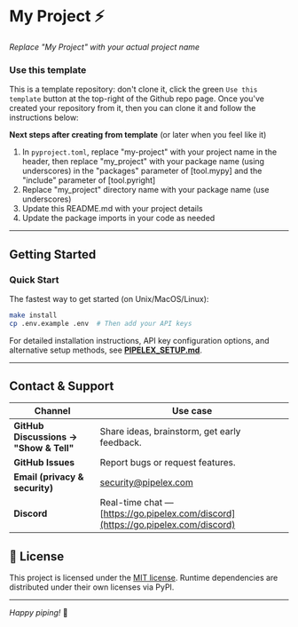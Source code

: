 # My Project ⚡️

*Replace "My Project" with your actual project name*

### Use this template

This is a template repository: don't clone it, click the green `Use this template` button at the top-right of the Github repo page.
Once you've created your repository from it, then you can clone it and follow the instructions below:

**Next steps after creating from template** (or later when you feel like it)
1. In `pyproject.toml`, replace "my-project" with your project name in the header, then replace "my_project" with your package name (using underscores) in the "packages" parameter of [tool.mypy] and the "include" parameter of [tool.pyright]
2. Replace "my_project" directory name with your package name (use underscores)
3. Update this README.md with your project details
4. Update the package imports in your code as needed

---

## Getting Started

### Quick Start

The fastest way to get started (on Unix/MacOS/Linux):

```bash
make install
cp .env.example .env  # Then add your API keys
```

For detailed installation instructions, API key configuration options, and alternative setup methods, see **[PIPELEX_SETUP.md](PIPELEX_SETUP.md)**.

---

## Contact & Support

| Channel                                | Use case                                                                  |
| -------------------------------------- | ------------------------------------------------------------------------- |
| **GitHub Discussions → "Show & Tell"** | Share ideas, brainstorm, get early feedback.                              |
| **GitHub Issues**                      | Report bugs or request features.                                          |
| **Email (privacy & security)**         | [security@pipelex.com](mailto:security@pipelex.com)                       |
| **Discord**                            | Real-time chat — [https://go.pipelex.com/discord](https://go.pipelex.com/discord) |


## 📝 License

This project is licensed under the [MIT license](LICENSE). Runtime dependencies are distributed under their own licenses via PyPI.

---

*Happy piping!* 🚀
